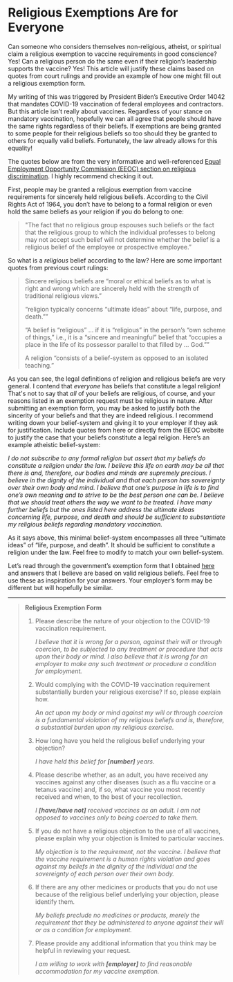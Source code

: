 # Religious Exemptions Are for Everyone

Can someone who considers themselves non-religious, atheist, or spiritual claim a religious exemption to vaccine requirements in good conscience? Yes! Can a religious person do the same even if their religion’s leadership supports the vaccine? Yes! This article will justify these claims based on quotes from court rulings and provide an example of how one might fill out a religious exemption form. 

My writing of this was triggered by President Biden’s Executive Order 14042 that mandates COVID-19 vaccination of federal employees and contractors. But this article isn’t really about vaccines. Regardless of your stance on mandatory vaccination, hopefully we can all agree that people should have the same rights regardless of their beliefs. If exemptions are being granted to some people for their religious beliefs so too should they be granted to others for equally valid beliefs. Fortunately, the law already allows for this equality!

The quotes below are from the very informative and well-referenced [Equal Employment Opportunity Commission (EEOC) section on religious discrimination](https://www.eeoc.gov/laws/guidance/section-12-religious-discrimination). I highly recommend checking it out.

First, people may be granted a religious exemption from vaccine requirements for sincerely held religious beliefs. According to the Civil Rights Act of 1964, you don’t have to belong to a formal religion or even hold the same beliefs as your religion if you do belong to one:

> "The fact that no religious group espouses such beliefs or the fact that the religious group to which the individual professes to belong may not accept such belief will not determine whether the belief is a religious belief of the employee or prospective employee.”

So what is a *religious* belief according to the law? Here are some important quotes from previous court rulings:

> Sincere religious beliefs are “moral or ethical beliefs as to what is right and wrong which are sincerely held with the strength of traditional religious views.”
>
> “religion typically concerns “ultimate ideas” about “life, purpose, and death.””
> 
> “A belief is “religious” … if it is “religious” in the person’s “own scheme of things,” i.e., it is a “sincere and meaningful” belief that “occupies a place in the life of its possessor parallel to that filled by ... God.””
>
> A religion “consists of a belief-system as opposed to an isolated teaching.”

As you can see, the legal definitions of religion and religious beliefs are very general. I contend that *everyone* has beliefs that constitute a legal religion! That's not to say that *all* of your beliefs are religious, of course, and your reasons listed in an exemption request must be religious in nature. After submitting an exemption form, you may be asked to justify both the sincerity of your beliefs and that they are indeed religious. I recommend writing down your belief-system and giving it to your employer if they ask for justification. Include quotes from here or directly from the EEOC website to justify the case that your beliefs constitute a legal religion. Here’s an example atheistic belief-system:

*I do not subscribe to any formal religion but assert that my beliefs do constitute a religion under the law. I believe this life on earth may be all that there is and, therefore, our bodies and minds are supremely precious. I believe in the dignity of the individual and that each person has sovereignty over their own body and mind. I believe that one’s purpose in life is to find one’s own meaning and to strive to be the best person one can be. I believe that we should treat others the way we want to be treated. I have many further beliefs but the ones listed here address the ultimate ideas concerning life, purpose, and death and should be sufficient to substantiate my religious beliefs regarding mandatory vaccination.*

As it says above, this minimal belief-system encompasses all three “ultimate ideas” of “life, purpose, and death”. It should be sufficient to constitute a religion under the law. Feel free to modify to match your own belief-system.

Let’s read through the government’s exemption form that I obtained [here](https://www.saferfederalworkforce.gov/faq/vaccinations/) and answers that I believe are based on valid religious beliefs. Feel free to use these as inspiration for your answers. Your employer’s form may be different but will hopefully be similar.

***
>**Religious Exemption Form**
>
>1. Please describe the nature of your objection to the COVID-19 vaccination requirement.
>
>    *I believe that it is wrong for a person, against their will or through coercion, to be subjected to any treatment or procedure that acts upon their body or mind. I also believe that it is wrong for an employer to make any such treatment or procedure a condition for employment.*
>
>2. Would complying with the COVID-19 vaccination requirement substantially burden your religious exercise? If so, please explain how.
>
>    *An act upon my body or mind against my will or through coercion is a fundamental violation of my religious beliefs and is, therefore, a substantial burden upon my religious exercise.*
>
>3. How long have you held the religious belief underlying your objection?
>
>    *I have held this belief for **[number]** years.*
>
>4. Please describe whether, as an adult, you have received any vaccines against any other diseases (such as a flu vaccine or a tetanus vaccine) and, if so, what vaccine you most recently received and when, to the best of your recollection.
>
>    *I **[have/have not]** received vaccines as an adult. I am not opposed to vaccines only to being coerced to take them.*
>
>5. If you do not have a religious objection to the use of all vaccines, please explain why your objection is limited to particular vaccines.
>
>    *My objection is to the requirement, not the vaccine. I believe that the vaccine requirement is a human rights violation and goes against my beliefs in the dignity of the individual and the sovereignty of each person over their own body.*
>
>6. If there are any other medicines or products that you do not use because of the religious belief underlying your objection, please identify them.
>
>    *My beliefs preclude no medicines or products, merely the requirement that they be administered to anyone against their will or as a condition for employment.*
>
>7. Please provide any additional information that you think may be helpful in reviewing your request.
>
>    *I am willing to work with **[employer]** to find reasonable accommodation for my vaccine exemption.*
